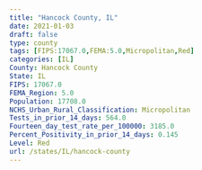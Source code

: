 ```yaml
---
title: "Hancock County, IL"
date: 2021-01-03
draft: false
type: county
tags: [FIPS:17067.0,FEMA:5.0,Micropolitan,Red]
categories: [IL]
County: Hancock County
State: IL
FIPS: 17067.0
FEMA_Region: 5.0
Population: 17708.0
NCHS_Urban_Rural_Classification: Micropolitan
Tests_in_prior_14_days: 564.0
Fourteen_day_test_rate_per_100000: 3185.0
Percent_Positivity_in_prior_14_days: 0.145
Level: Red
url: /states/IL/hancock-county
---
```



